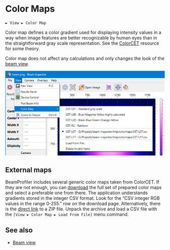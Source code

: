 # Color Maps

```
► View ► Color Map
```

Color map defines a color gradient used for displaying intensity values in a way when image features are better recognizable by human eyes than in the straightforward gray scale representation. See the [ColorCET](https://colorcet.com/index.html) resource for some theory.

Color map does not affect any calculations and only changes the look of the [beam view](./plot.md).

![Screenshot](./img/color_map.png)

## External maps

BeamProfiler includes several generic color maps taken from ColorCET. If they are not enough, you can [download](https://colorcet.com/download/index.html) the full set of prepared color maps and select a preferable one from there. The application understands gradients stored in the integer CSV format. Look for the “CSV integer RGB values in the range 0-255.” row on the download page. Alternatively, there is the [direct link](https://colorcet.com/download/CETperceptual_csv_0_255.zip) to a ZIP file. Unpack the archive and load a CSV file with the `[View ► Color Map ► Load From File]` menu command. 

## See also

- [Beam view](./plot.md)

&nbsp;

